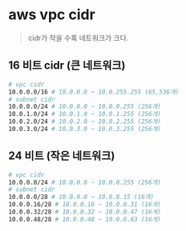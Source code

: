 # aws vpc cidr

> cidr가 작을 수록 네트워크가 크다.

## 16 비트 cidr (큰 네트워크)

```sh
# vpc cidr
10.0.0.0/16 # 10.0.0.0 ~ 10.0.255.255 (65,536개)
# subnet cidr
10.0.0.0/24 # 10.0.0.0 ~ 10.0.0.255 (256개)
10.0.1.0/24 # 10.0.1.0 ~ 10.0.1.255 (256개)
10.0.2.0/24 # 10.0.2.0 ~ 10.0.2.255 (256개)
10.0.3.0/24 # 10.0.3.0 ~ 10.0.3.255 (256개)
```

## 24 비트 (작은 네트워크)

```sh
# vpc cidr
10.0.0.0/24 # 10.0.0.0 ~ 10.0.0.255 (256개)
# subnet cidr
10.0.0.0/28 # 10.0.0.0 ~ 10.0.0.15 (16개)
10.0.0.16/28 # 10.0.0.16 ~ 10.0.0.31 (16개)
10.0.0.32/28 # 10.0.0.32 ~ 10.0.0.47 (16개)
10.0.0.48/28 # 10.0.0.48 ~ 10.0.0.63 (16개)
```
